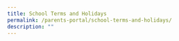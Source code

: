```yaml
---
title: School Terms and Holidays
permalink: /parents-portal/school-terms-and-holidays/
description: ""
---
```

